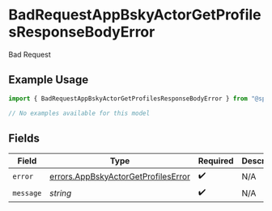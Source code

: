 # BadRequestAppBskyActorGetProfilesResponseBodyError

Bad Request

## Example Usage

```typescript
import { BadRequestAppBskyActorGetProfilesResponseBodyError } from "@speakeasy-api/bluesky/models/errors";

// No examples available for this model
```

## Fields

| Field                                                                                      | Type                                                                                       | Required                                                                                   | Description                                                                                |
| ------------------------------------------------------------------------------------------ | ------------------------------------------------------------------------------------------ | ------------------------------------------------------------------------------------------ | ------------------------------------------------------------------------------------------ |
| `error`                                                                                    | [errors.AppBskyActorGetProfilesError](../../models/errors/appbskyactorgetprofileserror.md) | :heavy_check_mark:                                                                         | N/A                                                                                        |
| `message`                                                                                  | *string*                                                                                   | :heavy_check_mark:                                                                         | N/A                                                                                        |